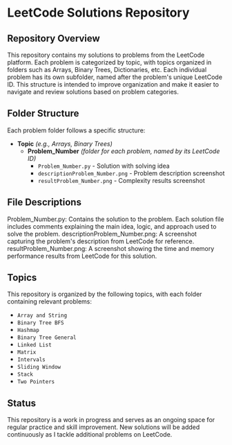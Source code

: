 # LeetCode Solutions Repository
## Repository Overview
This repository contains my solutions to problems from the LeetCode platform. Each problem is categorized by topic, with topics organized in folders such as Arrays, Binary Trees, Dictionaries, etc.
Each individual problem has its own subfolder, named after the problem's unique LeetCode ID. 
This structure is intended to improve organization and make it easier to navigate and review solutions based on problem categories.

## Folder Structure
Each problem folder follows a specific structure:

- **Topic** *(e.g., Arrays, Binary Trees)*
  - **Problem_Number** *(folder for each problem, named by its LeetCode ID)*
    - `Problem_Number.py` - Solution with solving idea
    - `descriptionProblem_Number.png` - Problem description screenshot
    - `resultProblem_Number.png` - Complexity results screenshot


## File Descriptions
Problem_Number.py: Contains the solution to the problem. Each solution file includes comments explaining the main idea, logic, and approach used to solve the problem.
descriptionProblem_Number.png: A screenshot capturing the problem's description from LeetCode for reference.
resultProblem_Number.png: A screenshot showing the time and memory performance results from LeetCode for this solution.
## Topics
This repository is organized by the following topics, with each folder containing relevant problems:

- `Array and String`
- `Binary Tree BFS`
- `Hashmap`
- `Binary Tree General`
- `Linked List`
- `Matrix`
- `Intervals`
- `Sliding Window`
- `Stack`
- `Two Pointers`


## Status
This repository is a work in progress and serves as an ongoing space for regular practice and skill improvement.
New solutions will be added continuously as I tackle additional problems on LeetCode.
